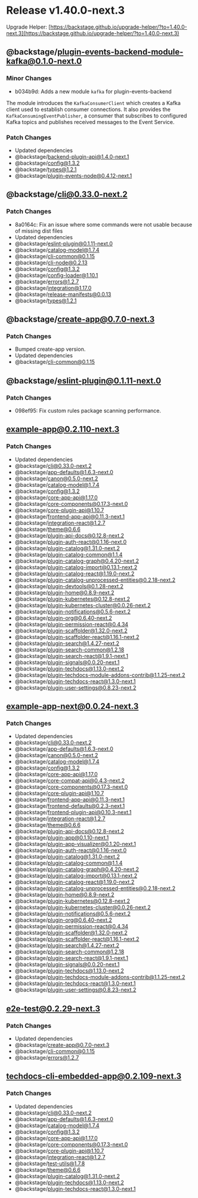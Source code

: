 # Release v1.40.0-next.3

Upgrade Helper: [https://backstage.github.io/upgrade-helper/?to=1.40.0-next.3](https://backstage.github.io/upgrade-helper/?to=1.40.0-next.3)

## @backstage/plugin-events-backend-module-kafka@0.1.0-next.0

### Minor Changes

- b034b9d: Adds a new module `kafka` for plugin-events-backend

 The module introduces the `KafkaConsumerClient` which creates a Kafka client used to establish consumer connections. It also provides the `KafkaConsumingEventPublisher`, a consumer that subscribes to configured Kafka topics and publishes received messages to the Event Service.

### Patch Changes

- Updated dependencies
 - @backstage/backend-plugin-api@1.4.0-next.1
 - @backstage/config@1.3.2
 - @backstage/types@1.2.1
 - @backstage/plugin-events-node@0.4.12-next.1

## @backstage/cli@0.33.0-next.2

### Patch Changes

- 8a0164c: Fix an issue where some commands were not usable because of missing dist files
- Updated dependencies
 - @backstage/eslint-plugin@0.1.11-next.0
 - @backstage/catalog-model@1.7.4
 - @backstage/cli-common@0.1.15
 - @backstage/cli-node@0.2.13
 - @backstage/config@1.3.2
 - @backstage/config-loader@1.10.1
 - @backstage/errors@1.2.7
 - @backstage/integration@1.17.0
 - @backstage/release-manifests@0.0.13
 - @backstage/types@1.2.1

## @backstage/create-app@0.7.0-next.3

### Patch Changes

- Bumped create-app version.
- Updated dependencies
 - @backstage/cli-common@0.1.15

## @backstage/eslint-plugin@0.1.11-next.0

### Patch Changes

- 098ef95: Fix custom rules package scanning performance.

## example-app@0.2.110-next.3

### Patch Changes

- Updated dependencies
 - @backstage/cli@0.33.0-next.2
 - @backstage/app-defaults@1.6.3-next.0
 - @backstage/canon@0.5.0-next.2
 - @backstage/catalog-model@1.7.4
 - @backstage/config@1.3.2
 - @backstage/core-app-api@1.17.0
 - @backstage/core-components@0.17.3-next.0
 - @backstage/core-plugin-api@1.10.7
 - @backstage/frontend-app-api@0.11.3-next.1
 - @backstage/integration-react@1.2.7
 - @backstage/theme@0.6.6
 - @backstage/plugin-api-docs@0.12.8-next.2
 - @backstage/plugin-auth-react@0.1.16-next.0
 - @backstage/plugin-catalog@1.31.0-next.2
 - @backstage/plugin-catalog-common@1.1.4
 - @backstage/plugin-catalog-graph@0.4.20-next.2
 - @backstage/plugin-catalog-import@0.13.1-next.2
 - @backstage/plugin-catalog-react@1.19.0-next.2
 - @backstage/plugin-catalog-unprocessed-entities@0.2.18-next.2
 - @backstage/plugin-devtools@0.1.28-next.2
 - @backstage/plugin-home@0.8.9-next.2
 - @backstage/plugin-kubernetes@0.12.8-next.2
 - @backstage/plugin-kubernetes-cluster@0.0.26-next.2
 - @backstage/plugin-notifications@0.5.6-next.2
 - @backstage/plugin-org@0.6.40-next.2
 - @backstage/plugin-permission-react@0.4.34
 - @backstage/plugin-scaffolder@1.32.0-next.2
 - @backstage/plugin-scaffolder-react@1.16.1-next.2
 - @backstage/plugin-search@1.4.27-next.2
 - @backstage/plugin-search-common@1.2.18
 - @backstage/plugin-search-react@1.9.1-next.1
 - @backstage/plugin-signals@0.0.20-next.1
 - @backstage/plugin-techdocs@1.13.0-next.2
 - @backstage/plugin-techdocs-module-addons-contrib@1.1.25-next.2
 - @backstage/plugin-techdocs-react@1.3.0-next.1
 - @backstage/plugin-user-settings@0.8.23-next.2

## example-app-next@0.0.24-next.3

### Patch Changes

- Updated dependencies
 - @backstage/cli@0.33.0-next.2
 - @backstage/app-defaults@1.6.3-next.0
 - @backstage/canon@0.5.0-next.2
 - @backstage/catalog-model@1.7.4
 - @backstage/config@1.3.2
 - @backstage/core-app-api@1.17.0
 - @backstage/core-compat-api@0.4.3-next.2
 - @backstage/core-components@0.17.3-next.0
 - @backstage/core-plugin-api@1.10.7
 - @backstage/frontend-app-api@0.11.3-next.1
 - @backstage/frontend-defaults@0.2.3-next.1
 - @backstage/frontend-plugin-api@0.10.3-next.1
 - @backstage/integration-react@1.2.7
 - @backstage/theme@0.6.6
 - @backstage/plugin-api-docs@0.12.8-next.2
 - @backstage/plugin-app@0.1.10-next.1
 - @backstage/plugin-app-visualizer@0.1.20-next.1
 - @backstage/plugin-auth-react@0.1.16-next.0
 - @backstage/plugin-catalog@1.31.0-next.2
 - @backstage/plugin-catalog-common@1.1.4
 - @backstage/plugin-catalog-graph@0.4.20-next.2
 - @backstage/plugin-catalog-import@0.13.1-next.2
 - @backstage/plugin-catalog-react@1.19.0-next.2
 - @backstage/plugin-catalog-unprocessed-entities@0.2.18-next.2
 - @backstage/plugin-home@0.8.9-next.2
 - @backstage/plugin-kubernetes@0.12.8-next.2
 - @backstage/plugin-kubernetes-cluster@0.0.26-next.2
 - @backstage/plugin-notifications@0.5.6-next.2
 - @backstage/plugin-org@0.6.40-next.2
 - @backstage/plugin-permission-react@0.4.34
 - @backstage/plugin-scaffolder@1.32.0-next.2
 - @backstage/plugin-scaffolder-react@1.16.1-next.2
 - @backstage/plugin-search@1.4.27-next.2
 - @backstage/plugin-search-common@1.2.18
 - @backstage/plugin-search-react@1.9.1-next.1
 - @backstage/plugin-signals@0.0.20-next.1
 - @backstage/plugin-techdocs@1.13.0-next.2
 - @backstage/plugin-techdocs-module-addons-contrib@1.1.25-next.2
 - @backstage/plugin-techdocs-react@1.3.0-next.1
 - @backstage/plugin-user-settings@0.8.23-next.2

## e2e-test@0.2.29-next.3

### Patch Changes

- Updated dependencies
 - @backstage/create-app@0.7.0-next.3
 - @backstage/cli-common@0.1.15
 - @backstage/errors@1.2.7

## techdocs-cli-embedded-app@0.2.109-next.3

### Patch Changes

- Updated dependencies
 - @backstage/cli@0.33.0-next.2
 - @backstage/app-defaults@1.6.3-next.0
 - @backstage/catalog-model@1.7.4
 - @backstage/config@1.3.2
 - @backstage/core-app-api@1.17.0
 - @backstage/core-components@0.17.3-next.0
 - @backstage/core-plugin-api@1.10.7
 - @backstage/integration-react@1.2.7
 - @backstage/test-utils@1.7.8
 - @backstage/theme@0.6.6
 - @backstage/plugin-catalog@1.31.0-next.2
 - @backstage/plugin-techdocs@1.13.0-next.2
 - @backstage/plugin-techdocs-react@1.3.0-next.1
